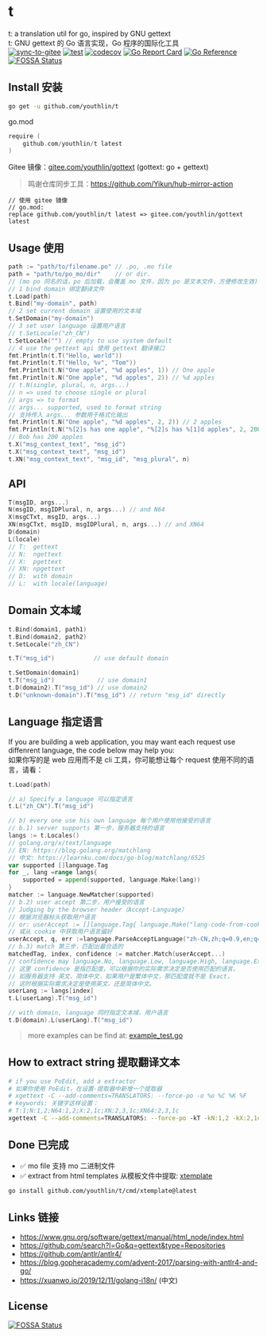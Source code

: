 # t
t: a translation util for go, inspired by GNU gettext  
t: GNU gettext 的 Go 语言实现，Go 程序的国际化工具  
[![sync-to-gitee](https://github.com/youthlin/t/actions/workflows/gitee.yaml/badge.svg)](https://github.com/youthlin/t/actions/workflows/gitee.yaml)
[![test](https://github.com/youthlin/t/actions/workflows/test.yaml/badge.svg)](https://github.com/youthlin/t/actions/workflows/test.yaml)
[![codecov](https://codecov.io/gh/youthlin/t/branch/main/graph/badge.svg?token=6RyU5nb3YT)](https://codecov.io/gh/youthlin/t)
[![Go Report Card](https://goreportcard.com/badge/github.com/youthlin/t)](https://goreportcard.com/report/github.com/youthlin/t)
[![Go Reference](https://pkg.go.dev/badge/github.com/youthlin/t.svg)](https://pkg.go.dev/github.com/youthlin/t)
[![FOSSA Status](https://app.fossa.com/api/projects/git%2Bgithub.com%2Fyouthlin%2Ft.svg?type=shield)](https://app.fossa.com/projects/git%2Bgithub.com%2Fyouthlin%2Ft?ref=badge_shield)


## Install 安装

```bash
go get -u github.com/youthlin/t
```

go.mod
```go
require (
    github.com/youthlin/t latest
)
```

Gitee 镜像：[gitee.com/youthlin/gottext](gitee.com/youthlin/gottext) (gottext: go + gettext)
> 鸣谢仓库同步工具：https://github.com/Yikun/hub-mirror-action
```
// 使用 gitee 镜像
// go.mod:
replace github.com/youthlin/t latest => gitee.com/youthlin/gottext latest
```


## Usage 使用
```go
path := "path/to/filename.po" // .po, .mo file
path = "path/to/po_mo/dir"    // or dir.
// (mo po 同名的话，po 后加载，会覆盖 mo 文件，因为 po 是文本文件，方便修改生效)
// 1 bind domain 绑定翻译文件
t.Load(path)
t.Bind("my-domain", path)
// 2 set current domain 设置使用的文本域
t.SetDomain("my-domain")
// 3 set user language 设置用户语言
// t.SetLocale("zh_CN")
t.SetLocale("") // empty to use system default
// 4 use the gettext api 使用 gettext 翻译接口
fmt.Println(t.T("Hello, world"))
fmt.Println(t.T("Hello, %v", "Tom"))
fmt.Println(t.N("One apple", "%d apples", 1)) // One apple
fmt.Println(t.N("One apple", "%d apples", 2)) // %d apples
// t.N(single, plural, n, args...)
// n => used to choose single or plural
// args => to format
// args... supported, used to format string
// 支持传入 args... 参数用于格式化输出
fmt.Println(t.N("One apple", "%d apples", 2, 2)) // 2 apples
fmt.Println(t.N("%[2]s has one apple", "%[2]s has %[1]d apples", 2, 200, "Bob"))
// Bob has 200 apples
t.X("msg_context_text", "msg_id")
t.X("msg_context_text", "msg_id")
t.XN("msg_context_text", "msg_id", "msg_plural", n)
```

## API
```go
T(msgID, args...)
N(msgID, msgIDPlural, n, args...) // and N64
X(msgCTxt, msgID, args...)
XN(msgCTxt, msgID, msgIDPlural, n, args...) // and XN64
D(domain)
L(locale)
// T:  gettext
// N:  ngettext
// X:  pgettext
// XN: npgettext
// D:  with domain
// L:  with locale(language)
```

## Domain 文本域
```go
t.Bind(domain1, path1)
t.Bind(domain2, path2)
t.SetLocale("zh_CN")

t.T("msg_id")           // use default domain

t.SetDomain(domain1)
t.T("msg_id")            // use domain1
t.D(domain2).T("msg_id") // use domain2
t.D("unknown-domain").T("msg_id") // return "msg_id" directly

```

## Language 指定语言
If you are building a web application, you may want each request use diffenrent language, the code below may help you:  
如果你写的是 web 应用而不是 cli 工具，你可能想让每个 request 使用不同的语言，请看：

```go
t.Load(path)

// a) Specify a language 可以指定语言
t.L("zh_CN").T("msg_id")

// b) every one use his own language 每个用户使用他接受的语言
// b.1) server supports 第一步，服务器支持的语言
langs := t.Locales()
// golang.org/x/text/language
// EN: https://blog.golang.org/matchlang
// 中文: https://learnku.com/docs/go-blog/matchlang/6525
var supported []language.Tag
for _, lang =range langs{
    supported = append(supported, language.Make(lang))
}
matcher := language.NewMatcher(supported)
// b.2) user accept 第二步，用户接受的语言
// Judging by the browser header（Accept-Language）
// 根据浏览器标头获取用户语言
// or: userAccept := []language.Tag{ language.Make("lang-code-from-cookie") }
// 或从 cookie 中获取用户语言偏好
userAccept, q, err :=language.ParseAcceptLanguage("zh-CN,zh;q=0.9,en;q=0.8,en-GB;q=0.7,en-US;q=0.6")
// b.3) match 第三步，匹配出最合适的
matchedTag, index, confidence := matcher.Match(userAccept...)
// confidence may language.No, language.Low, language.High, language.Exact
// 这里 confidence 是指匹配度，可以根据你的实际需求决定是否使用匹配的语言。
// 如服务器支持 英文、简体中文，如果用户是繁体中文，那匹配度就不是 Exact，
// 这时根据实际需求决定是使用英文，还是简体中文。
userLang := langs[index]
t.L(userLang).T("msg_id")

// with domain, language 同时指定文本域、用户语言
t.D(domain).L(userLang).T("msg_id")
```

> more examples can be find at: [example_test.go](example_test.go)

## How to extract string 提取翻译文本
```bash
# if you use PoEdit, add a extractor
# 如果你使用 PoEdit，在设置-提取器中新增一个提取器
# ‪xgettext -C --add-comments=TRANSLATORS: --force-po -o %o %C %K %F
# keywords: 关键字这样设置：
# T:1;N:1,2;N64:1,2;X:2,1c;XN:2,3,1c;XN64:2,3,1c
‪xgettext -C --add-comments=TRANSLATORS: --force-po ‪-kT -kN:1,2 -kX:2,1c -kXN:2,3,1c  *.go
```

## Done 已完成
- ✅ mo file 支持 mo 二进制文件
- ✅ extract from html templates 从模板文件中提取: [xtemplate](cmd/xtemplate/)
```bash
go install github.com/youthlin/t/cmd/xtemplate@latest
```

## Links 链接
- https://www.gnu.org/software/gettext/manual/html_node/index.html
- https://github.com/search?l=Go&q=gettext&type=Repositories
- https://github.com/antlr/antlr4/
- https://blog.gopheracademy.com/advent-2017/parsing-with-antlr4-and-go/
- https://xuanwo.io/2019/12/11/golang-i18n/ (中文)



## License
[![FOSSA Status](https://app.fossa.com/api/projects/git%2Bgithub.com%2Fyouthlin%2Ft.svg?type=large)](https://app.fossa.com/projects/git%2Bgithub.com%2Fyouthlin%2Ft?ref=badge_large)